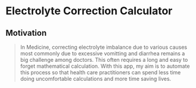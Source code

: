 # Electrolyte Correction Calculator
## Motivation
>In Medicine, correcting electrolyte imbalance due to various causes most commonly due to excessive vomitting and diarrhea remains a big challenge among doctors. This often requires a long and easy to forget mathematical calculation. With this app, my aim is to automate this process so that health care practitioners can spend less time doing uncomfortable calculations and more time saving lives.
